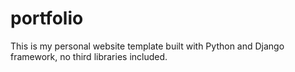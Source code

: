 # portfolio
This is my personal website template built with Python and Django framework, no third libraries included.
